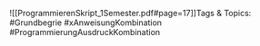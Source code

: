 
![[ProgrammierenSkript_1Semester.pdf#page=17]]Tags & Topics:
   #Grundbegrie
   #xAnweisungKombination
   #ProgrammierungAusdruckKombination